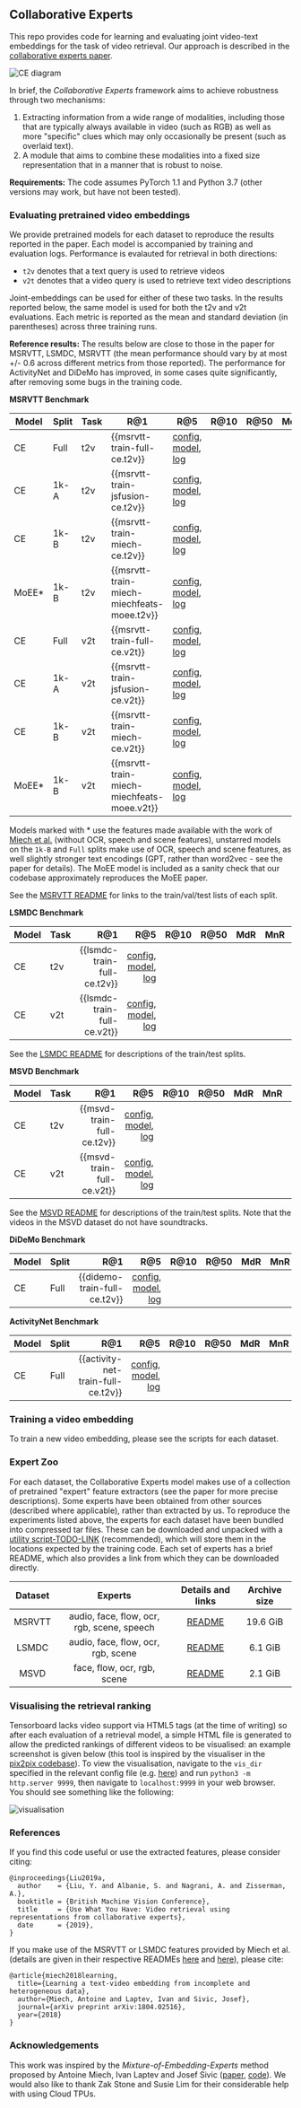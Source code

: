 ## Collaborative Experts

This repo provides code for learning and evaluating joint video-text embeddings for the task of video retrieval.  Our approach is described in the [collaborative experts paper](link).  

![CE diagram](figs/CE-diagram.png)

In brief, the *Collaborative Experts* framework aims to achieve robustness through two mechanisms:
1. Extracting information from a wide range of modalities, including those that are typically always available in video (such as RGB) as well as more "specific" clues which may only occasionally be present (such as overlaid text).
2. A module that aims to combine these modalities into a fixed size representation that in a manner that is robust to noise.


**Requirements:** The code assumes PyTorch 1.1 and Python 3.7 (other versions may work, but have not been tested).

### Evaluating pretrained video embeddings

We provide pretrained models for each dataset to reproduce the results reported in the paper.  Each model is accompanied by training and evaluation logs.  Performance is evalauted for retrieval in both directions:
* `t2v` denotes that a text query is used to retrieve videos
* `v2t` denotes that a video query is used to retrieve text video descriptions

Joint-embeddings can be used for either of these two tasks. In the results reported below, the same model is used for both the t2v and v2t evaluations.  Each metric is reported as the mean and standard deviation (in parentheses) across three training runs.

**Reference results:** The results below are close to those in the paper for MSRVTT, LSMDC, MSRVTT (the mean performance should vary by at most +/- 0.6 across different metrics from those reported).  The performance for ActivityNet and DiDeMo has improved, in some cases quite significantly, after removing some bugs in the training code.


**MSRVTT Benchmark**


| Model | Split | Task | R@1 | R@5 | R@10 | R@50 | MdR | MnR | Links |
| ----- | ------| ---- | --- | --- | ---- | ---- | --- | --- | ----- |
| CE    | Full  | t2v  | {{msrvtt-train-full-ce.t2v}} | [config]({{msrvtt-train-full-ce.config}}), [model]({{msrvtt-train-full-ce.model}}), [log]({{msrvtt-train-full-ce.log}}) |
| CE    | 1k-A  | t2v  | {{msrvtt-train-jsfusion-ce.t2v}} | [config]({{msrvtt-train-jsfusion-ce.config}}), [model]({{msrvtt-train-jsfusion-ce.model}}), [log]({{msrvtt-train-jsfusion-ce.log}}) |
| CE    | 1k-B  | t2v  | {{msrvtt-train-miech-ce.t2v}} | [config]({{msrvtt-train-miech-ce.config}}), [model]({{msrvtt-train-miech-ce.model}}), [log]({{msrvtt-train-miech-ce.log}}) |
| MoEE* | 1k-B  | t2v  | {{msrvtt-train-miech-miechfeats-moee.t2v}} | [config]({{msrvtt-train-miech-miechfeats-moee.config}}), [model]({{msrvtt-train-miech-miechfeats-moee.model}}), [log]({{msrvtt-train-miech-miechfeats-moee.log}}) |
| CE    | Full  | v2t  | {{msrvtt-train-full-ce.v2t}} | [config]({{msrvtt-train-full-ce.config}}), [model]({{msrvtt-train-full-ce.model}}), [log]({{msrvtt-train-full-ce.log}}) |
| CE    | 1k-A  | v2t  | {{msrvtt-train-jsfusion-ce.v2t}} | [config]({{msrvtt-train-jsfusion-ce.config}}), [model]({{msrvtt-train-jsfusion-ce.model}}), [log]({{msrvtt-train-jsfusion-ce.log}}) |
| CE    | 1k-B  | v2t  | {{msrvtt-train-miech-ce.v2t}} | [config]({{msrvtt-train-miech-ce.config}}), [model]({{msrvtt-train-miech-ce.model}}), [log]({{msrvtt-train-miech-ce.log}}) |
| MoEE* | 1k-B  | v2t  | {{msrvtt-train-miech-miechfeats-moee.v2t}} | [config]({{msrvtt-train-miech-miechfeats-moee.config}}), [model]({{msrvtt-train-miech-miechfeats-moee.model}}), [log]({{msrvtt-train-miech-miechfeats-moee.log}}) |

Models marked with * use the features made available with the work of [Miech et al.](https://arxiv.org/abs/1804.02516) (without OCR, speech and scene features), unstarred models on the `1k-B` and `Full` splits make use of OCR, speech and scene features, as well slightly stronger text encodings (GPT, rather than word2vec - see the paper for details). The MoEE model is included as a sanity check that our codebase approximately reproduces the MoEE paper.


See the [MSRVTT README](misc/datasets/msrvtt/README.md) for links to the train/val/test lists of each split.

**LSMDC Benchmark**

| Model | Task | R@1 | R@5 | R@10 | R@50 | MdR | MnR | Links |
| ------| ------| ---:| ---:| ----:| ----:|----:|----:|------:|
| CE | t2v  | {{lsmdc-train-full-ce.t2v}} | [config]({{lsmdc-train-full-ce.config}}), [model]({{lsmdc-train-full-ce.model}}), [log]({{lsmdc-train-full-ce.log}}) |
| CE | v2t  | {{lsmdc-train-full-ce.v2t}} | [config]({{lsmdc-train-full-ce.config}}), [model]({{lsmdc-train-full-ce.model}}), [log]({{lsmdc-train-full-ce.log}}) |

See the [LSMDC README](misc/datasets/lsmdc/README.md) for descriptions of the train/test splits.

**MSVD Benchmark**

| Model | Task | R@1 | R@5 | R@10 | R@50 | MdR | MnR | Links |
| ------| ------| ---:| ---:| ----:| ----:|----:|----:|------:|
| CE | t2v  | {{msvd-train-full-ce.t2v}} | [config]({{msvd-train-full-ce.config}}), [model]({{msvd-train-full-ce.model}}), [log]({{msvd-train-full-ce.log}}) |
| CE | v2t  | {{msvd-train-full-ce.v2t}} | [config]({{msvd-train-full-ce.config}}), [model]({{msvd-train-full-ce.model}}), [log]({{msvd-train-full-ce.log}}) |

See the [MSVD README](misc/datasets/msvd/README.md) for descriptions of the train/test splits. Note that the videos in the MSVD dataset do not have soundtracks.

**DiDeMo Benchmark**

| Model | Split | R@1 | R@5 | R@10 | R@50 | MdR | MnR | Links |
| ------| ------| ---:| ---:| ----:| ----:|----:|----:|------:|
| CE | Full  | {{didemo-train-full-ce.t2v}} | [config]({{didemo-train-full-ce.config}}), [model]({{didemo-train-full-ce.model}}), [log]({{didemo-train-full-ce.log}}) |

**ActivityNet Benchmark**

| Model | Split | R@1 | R@5 | R@10 | R@50 | MdR | MnR | Links |
| ------| ------| ---:| ---:| ----:| ----:|----:|----:|------:|
| CE | Full  | {{activity-net-train-full-ce.t2v}} | [config]({{activity-net-train-full-ce.config}}), [model]({{activity-net-train-full-ce.model}}), [log]({{activity-net-train-full-ce.log}}) |


### Training a video embedding

To train a new video embedding, please see the scripts for each dataset.

### Expert Zoo

For each dataset, the Collaborative Experts model makes use of a collection of pretrained "expert" feature extractors (see the paper for more precise descriptions). Some experts have been obtained from other sources (described where applicable), rather than extracted by us.  To reproduce the experiments listed above, the experts for each dataset have been bundled into compressed tar files.  These can be downloaded and unpacked with a [utility script-TODO-LINK]() (recommended), which will store them in the locations expected by the training code. Each set of experts has a brief README, which also provides a link from which they can be downloaded directly.

  | Dataset           | Experts  |  Details and links | Archive size |
 |:-------------:|:-----:|:----:|:---:|
| MSRVTT | audio, face, flow, ocr, rgb, scene, speech | [README](misc/datasets/msrvtt/README.md)| 19.6 GiB
| LSMDC | audio, face, flow, ocr, rgb, scene | [README](misc/datasets/lsmdc/README.md)| 6.1 GiB
| MSVD | face, flow, ocr, rgb, scene | [README](misc/datasets/lsmdc/README.md)| 2.1 GiB

### Visualising the retrieval ranking

Tensorboard lacks video support via HTML5 tags (at the time of writing) so after each evaluation of a retrieval model, a simple HTML file is generated to allow the predicted rankings of different videos to be visualised: an example screenshot is given below (this tool is inspired by the visualiser in the [pix2pix codebase](https://github.com/junyanz/pytorch-CycleGAN-and-pix2pix)). To view the visualisation, navigate to the `vis_dir` specified in the relevant config file (e.g. [here]()) and run `python3 -m http.server 9999`, then navigate to `localhost:9999` in your web browser.  You should see something like the following:

![visualisation](figs/vis-ranking.png)


### References

If you find this code useful or use the extracted features, please consider citing:

```
@inproceedings{Liu2019a,
  author    = {Liu, Y. and Albanie, S. and Nagrani, A. and Zisserman, A.},
  booktitle = {British Machine Vision Conference},
  title     = {Use What You Have: Video retrieval using representations from collaborative experts},
  date      = {2019},
}
```

If you make use of the MSRVTT or LSMDC features provided by Miech et al. (details are given in their respective READMEs [here](misc/datasets/msrvtt/README.md) and [here](misc/datasets/lsmdc/README.md)), please cite:

```
@article{miech2018learning,
  title={Learning a text-video embedding from incomplete and heterogeneous data},
  author={Miech, Antoine and Laptev, Ivan and Sivic, Josef},
  journal={arXiv preprint arXiv:1804.02516},
  year={2018}
}
```



### Acknowledgements

This work was inspired by the *Mixture-of-Embedding-Experts* method proposed by Antoine Miech, Ivan Laptev and Josef Sivic ([paper](https://arxiv.org/abs/1804.02516), [code](https://github.com/antoine77340/Mixture-of-Embedding-Experts)). We would also like to thank Zak Stone and Susie Lim for their considerable help with using Cloud TPUs.